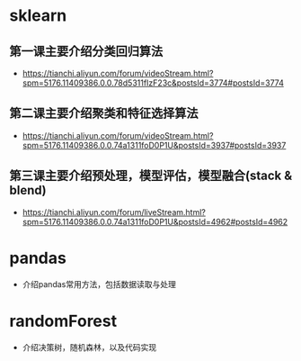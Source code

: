 # sklearn

## 第一课主要介绍分类回归算法
- https://tianchi.aliyun.com/forum/videoStream.html?spm=5176.11409386.0.0.78d5311fIzF23c&postsId=3774#postsId=3774
## 第二课主要介绍聚类和特征选择算法
- https://tianchi.aliyun.com/forum/videoStream.html?spm=5176.11409386.0.0.74a1311foD0P1U&postsId=3937#postsId=3937
## 第三课主要介绍预处理，模型评估，模型融合(stack & blend)
- https://tianchi.aliyun.com/forum/liveStream.html?spm=5176.11409386.0.0.74a1311foD0P1U&postsId=4962#postsId=4962


# pandas
- 介绍pandas常用方法，包括数据读取与处理

# randomForest
- 介绍决策树，随机森林，以及代码实现